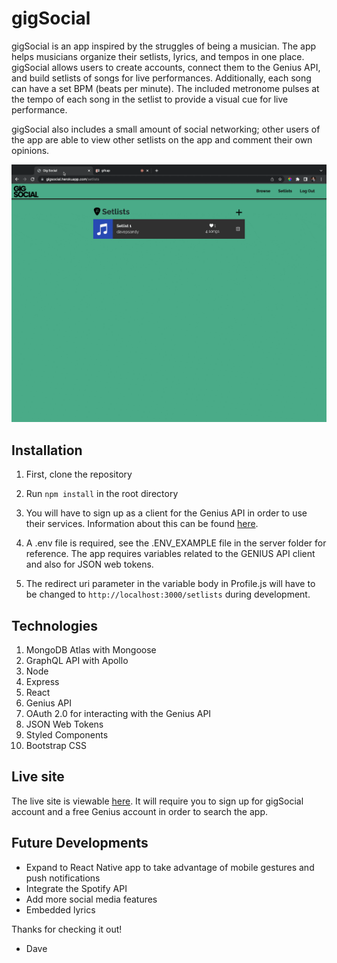 # gigSocial

gigSocial is an app inspired by the struggles of being a musician. The app helps musicians organize their setlists, lyrics, and tempos in one place. gigSocial allows users to create accounts, connect them to the Genius API, and build setlists of songs for live performances. Additionally, each song can have a set BPM (beats per minute). The included metronome pulses at the tempo of each song in the setlist to provide a visual cue for live performance.

gigSocial also includes a small amount of social networking; other users of the app are able to view other setlists on the app and comment their own opinions.

<img src="./client/src/assets/site-recording.gif"/>

## Installation

1. First, clone the repository

2. Run `npm install` in the root directory

3. You will have to sign up as a client for the Genius API in order to use their services. Information about this can be found [here](https://docs.genius.com/).

4. A .env file is required, see the .ENV_EXAMPLE file in the server folder for reference. The app requires variables related to the GENIUS API client and also for JSON web tokens.

5. The redirect uri parameter in the variable body in Profile.js will have to be changed to `http://localhost:3000/setlists` during development.

## Technologies

1. MongoDB Atlas with Mongoose
2. GraphQL API with Apollo
3. Node
4. Express
5. React
6. Genius API
7. OAuth 2.0 for interacting with the Genius API
8. JSON Web Tokens
9. Styled Components
10. Bootstrap CSS

## Live site

The live site is viewable [here](https://gigsocial.herokuapp.com/). It will require you to sign up for gigSocial account and a free Genius account in order to search the app.

## Future Developments

- Expand to React Native app to take advantage of mobile gestures and push notifications
- Integrate the Spotify API
- Add more social media features
- Embedded lyrics

Thanks for checking it out!

- Dave
